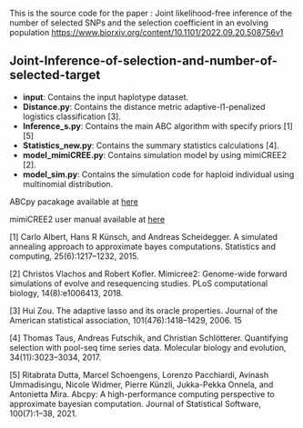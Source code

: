 This is the source code for the paper :
Joint likelihood-free inference of the number of selected SNPs and the selection coefficient in an evolving population
https://www.biorxiv.org/content/10.1101/2022.09.20.508756v1

## Joint-Inference-of-selection-and-number-of-selected-target

- **input**: Contains the input haplotype dataset.
- **Distance.py**: Contains the distance metric adaptive-l1-penalized logistics classification [3]. 
- **Inference_s.py**: Contains the main ABC algorithm with specify priors [1][5] 
- **Statistics_new.py**: Contains the summary statistics calculations [4]. 
- **model_mimiCREE.py**: Contains simulation model by using mimiCREE2 [2]. 
- **model_sim.py**: Contains the simulation code for haploid individual using multinomial distribution.

ABCpy pacakage available at [here](https://github.com/eth-cscs/abcpy)

mimiCREE2 user manual available at [here](https://sourceforge.net/p/mimicree2/wiki/Home/)

[1] Carlo Albert, Hans R Künsch, and Andreas Scheidegger. A simulated annealing approach to approximate bayes computations. Statistics and computing, 25(6):1217–1232, 2015.

[2] Christos Vlachos and Robert Kofler. Mimicree2: Genome-wide forward simulations of evolve and resequencing studies. PLoS computational biology, 14(8):e1006413, 2018.

[3] Hui Zou. The adaptive lasso and its oracle properties. Journal of the American statistical association, 101(476):1418–1429, 2006. 15

[4] Thomas Taus, Andreas Futschik, and Christian Schlötterer. Quantifying selection with pool-seq time series data. Molecular biology and evolution, 34(11):3023–3034, 2017.

[5] Ritabrata Dutta, Marcel Schoengens, Lorenzo Pacchiardi, Avinash Ummadisingu, Nicole Widmer, Pierre Künzli,
Jukka-Pekka Onnela, and Antonietta Mira. Abcpy: A high-performance computing perspective to approximate
bayesian computation. Journal of Statistical Software, 100(7):1–38, 2021.
